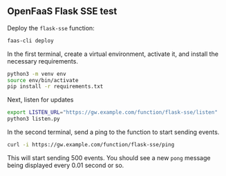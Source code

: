## OpenFaaS Flask SSE test

Deploy the `flask-sse` function:

```sh
faas-cli deploy
```

In the first terminal, create a virtual environment, activate it, and install the necessary requirements.

```sh
python3 -m venv env
source env/bin/activate
pip install -r requirements.txt
```

Next, listen for updates

```sh
export LISTEN_URL="https://gw.example.com/function/flask-sse/listen"
python3 listen.py
```

In the second terminal, send a ping to the function to start sending events.

```bash
curl -i https://gw.example.com/function/flask-sse/ping
```

This will start sending 500 events. You should see a new `pong` message being displayed every 0.01 second or so.
